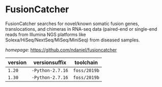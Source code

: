 # FusionCatcher

FusionCatcher searches for novel/known somatic fusion genes, translocations, and chimeras in RNA-seq data (paired-end or single-end reads from Illumina NGS platforms like Solexa/HiSeq/NextSeq/MiSeq/MiniSeq) from diseased samples.

*homepage*: <https://github.com/ndaniel/fusioncatcher>

version | versionsuffix | toolchain
--------|---------------|----------
``1.20`` | ``-Python-2.7.16`` | ``foss/2019b``
``1.30`` | ``-Python-2.7.16`` | ``foss/2019b``
